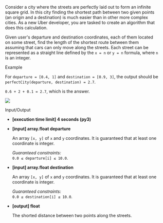 
Consider a city where the streets are perfectly laid out to form an infinite square grid. In this city finding the shortest path between two given points (an origin and a destination) is much easier than in other more complex cities. As a new Uber developer, you are tasked to create an algorithm that does this calculation.

Given user's departure and destination coordinates, each of them located on some street, find the length of the shortest route between them assuming that cars can only move along the streets. Each street can be represented as a straight line defined by the  `x = n`  or  `y = n`  formula, where  `n`  is an integer.

Example

For  `departure = [0.4, 1]`  and  `destination = [0.9, 3]`, the output should be  
`perfectCity(departure, destination) = 2.7`.

`0.6 + 2 + 0.1 = 2.7`, which is the answer.

![](https://codesignal.s3.amazonaws.com/tasks/perfectCity/img/Uber_perfectCity.png?_tm=1582078073907)

Input/Output

-   **[execution time limit] 4 seconds (py3)**
    
-   **[input] array.float departure**
    
    An array  `[x, y]`  of  `x`  and  `y`  coordinates. It is guaranteed that at least one coordinate is integer.
    
    _Guaranteed constraints:_  
    `0.0 ≤ departure[i] ≤ 10.0`.
    
-   **[input] array.float destination**
    
    An array  `[x, y]`  of  `x`  and  `y`  coordinates. It is guaranteed that at least one coordinate is integer.
    
    _Guaranteed constraints:_  
    `0.0 ≤ destination[i] ≤ 10.0`.
    
-   **[output] float**
    
    The shorted distance between two points along the streets.

